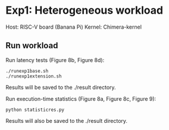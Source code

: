 # Exp1: Heterogeneous workload

Host: RISC-V board (Banana Pi)
Kernel: Chimera-kernel

## Run workload

Run latency tests (Figure 8b, Figure 8d):

```
./runexp1base.sh
./runexp1extension.sh
```

Results will be saved to the ./result directory.

Run execution-time statistics (Figure 8a, Figure 8c, Figure 9):

```
python statisticres.py
```

Results will also be saved to the ./result directory.
